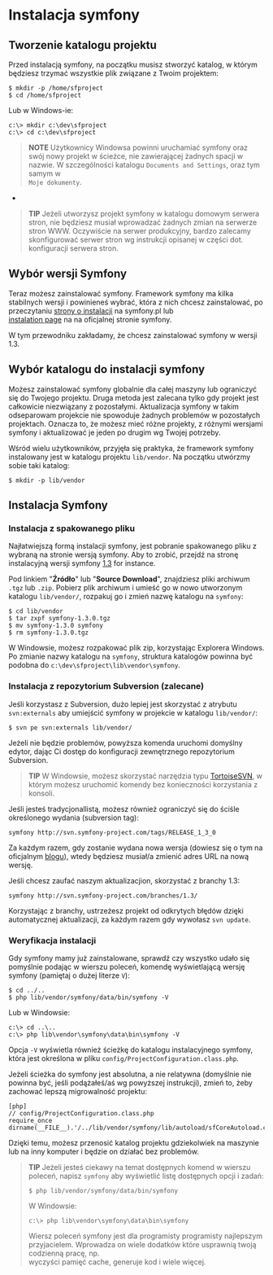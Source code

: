 Instalacja symfony
==================

Tworzenie katalogu projektu
---------------------------

Przed instalacją symfony, na początku musisz stworzyć katalog, w którym 
będziesz trzymać wszystkie plik związane z Twoim projektem: 

    $ mkdir -p /home/sfproject
    $ cd /home/sfproject

Lub w Windows-ie:

    c:\> mkdir c:\dev\sfproject
    c:\> cd c:\dev\sfproject

>**NOTE**
>Użytkownicy Windowsa powinni uruchamiać symfony oraz swój nowy projekt
>w ścieżce, nie zawierającej żadnych spacji w nazwie. 
>W szczególności katalogu `Documents and Settings`, oraz tym samym w  
>`Moje dokumenty`.

-

>**TIP**
>Jeżeli utworzysz projekt symfony w katalogu domowym serwera stron, 
>nie będziesz musiał wprowadzać żadnych zmian na serwerze stron WWW. 
>Oczywiście na serwer produkcyjny, bardzo zalecamy skonfigurować serwer
>stron wg instrukcji opisanej w części dot. konfiguracji serwera stron.  

Wybór wersji Symfony
--------------------

Teraz możesz zainstalować symfony. Framework symfony ma kilka stabilnych wersji 
i powinieneś wybrać, która z nich chcesz zainstalować, po przeczytaniu 
[strony o instalacji](http://www.symfony.pl/instalacja/) na symfony.pl lub  
[instalation page](http://www.symfony-project.org/installation) na na oficjalnej 
stronie symfony.

W tym przewodniku zakładamy, że chcesz zainstalować symfony w wersji 1.3.

Wybór katalogu do instalacji symfony
-------------------------------------

Możesz zainstalować symfony globalnie dla całej maszyny lub ograniczyć się do 
Twojego projektu. Druga metoda jest zalecana tylko gdy projekt jest całkowicie 
niezwiązany z pozostałymi. Aktualizacja symfony w takim odseparowam projekcie nie 
spowoduje żadnych problemów w pozostałych projektach. Oznacza to, że możesz mieć 
różne projekty, z różnymi wersjami symfony i aktualizować je jeden po drugim 
wg Twojej potrzeby. 

Wśród wielu użytkowników, przyjęła się praktyka, że framework symfony instalowany jest
w katalogu projektu `lib/vendor`. Na początku utwórzmy sobie taki katalog:

    $ mkdir -p lib/vendor

Instalacja Symfony
------------------

### Instalacja z spakowanego pliku

Najłatwiejszą formą instalacji symfony, jest pobranie spakowanego pliku z wybraną
na stronie wersją symfony. Aby to zrobić, przejdź na stronę instalacyjną wersji
symfony [1.3](http://www.symfony-project.org/installation/1_3) for instance.


Pod linkiem "**Źródło**" lub "**Source Download**", znajdziesz pliki archiwum `.tgz`
lub `.zip`. Pobierz plik archiwum i umieść go w nowo utworzonym katalogu
`lib/vendor/`, rozpakuj go i zmień nazwę katalogu na `symfony`:

    $ cd lib/vendor
    $ tar zxpf symfony-1.3.0.tgz
    $ mv symfony-1.3.0 symfony
    $ rm symfony-1.3.0.tgz

W Windowsie, możesz rozpakować plik zip, korzystając Explorera Windows.
Po zmianie nazwy katalogu na `symfony`, struktura katalogów powinna być
podobna do `c:\dev\sfproject\lib\vendor\symfony`.

### Instalacja z repozytorium Subversion (zalecane)

Jeśli korzystasz z Subversion, dużo lepiej jest skorzystać z atrybutu `svn:externals`
aby umiejścić symfony w projekcie w katalogu `lib/vendor/`:

    $ svn pe svn:externals lib/vendor/

Jeżeli nie będzie problemów, powyższa komenda uruchomi domyślny edytor, dając Ci
dostęp do konfiguracji zewnętrznego repozytorium Subversion.


>**TIP**
>W Windowsie, możesz skorzystać narzędzia typu [TortoiseSVN](http://tortoisesvn.net/),
>w którym możesz uruchomić komendy bez konieczności korzystania z konsoli.

Jeśli jesteś tradycjonallistą, możesz również ograniczyć się do ściśle określonego
wydania (subversion tag):

    symfony http://svn.symfony-project.com/tags/RELEASE_1_3_0

Za każdym razem, gdy zostanie wydana nowa wersja (dowiesz się o tym na oficjalnym
[blogu](http://www.symfony-project.org/blog/)), wtedy będziesz musiał/a zmienić adres URL
na nową wersję. 

Jeśli chcesz zaufać naszym aktualizacjion, skorzystać z branchy 1.3:

    symfony http://svn.symfony-project.com/branches/1.3/

Korzystając z branchy, ustrzeżesz projekt od odkrytych błędów dzięki automatycznej
aktualizacji, za każdym razem gdy wywołasz `svn update`.

### Weryfikacja instalacji

Gdy symfony mamy już zainstalowane, sprawdź czy wszystko udało się pomyślnie podając
w wierszu poleceń, komendę wyświetlającą wersję symfony (pamiętaj o dużej literze `V`):

    $ cd ../..
    $ php lib/vendor/symfony/data/bin/symfony -V

Lub w Windowsie:

    c:\> cd ..\..
    c:\> php lib\vendor\symfony\data\bin\symfony -V

Opcja `-V` wyświetla również ścieżkę do katalogu instalacyjnego symfony, która jest 
określona w pliku `config/ProjectConfiguration.class.php`.

Jeżeli ścieżka do symfony jest absolutna, a nie relatywna (domyślnie nie powinna być, 
jeśli podążałeś/aś wg powyższej instrukcji), zmień to, żeby zachować lepszą 
migrowalność projektu: 

    [php]
    // config/ProjectConfiguration.class.php
    require_once dirname(__FILE__).'/../lib/vendor/symfony/lib/autoload/sfCoreAutoload.class.php';

Dzięki temu, możesz przenosić katalog projektu gdziekolwiek na maszynie lub na inny
komputer i będzie on działać bez problemów. 

>**TIP**
>Jeżeli jesteś ciekawy na temat dostępnych komend w wierszu poleceń, napisz
>`symfony` aby wyświetlić listę dostępnych opcji i zadań:
>
>     $ php lib/vendor/symfony/data/bin/symfony
>
>W Windowsie:
>
>     c:\> php lib\vendor\symfony\data\bin\symfony
>
>Wiersz poleceń symfony jest dla programisty programisty najlepszym przyjacielem. 
>Wprowadza on wiele dodatków które usprawnią twoją codzienną pracę, np.  
>wyczyści pamięć cache, generuje kod i wiele więcej.
